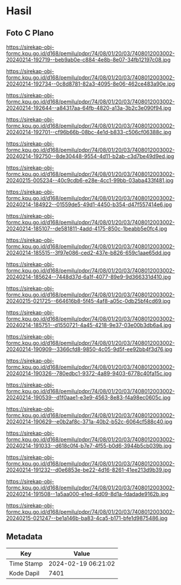 # Hasil

## Foto C Plano

https://sirekap-obj-formc.kpu.go.id/d168/pemilu/pdpr/74/08/01/20/03/7408012003002-20240214-192719--beb9ab0e-c884-4e8b-8e07-34fb12197c08.jpg

https://sirekap-obj-formc.kpu.go.id/d168/pemilu/pdpr/74/08/01/20/03/7408012003002-20240214-192734--0c8d8781-82a3-4095-8e06-462ce483a90e.jpg

https://sirekap-obj-formc.kpu.go.id/d168/pemilu/pdpr/74/08/01/20/03/7408012003002-20240214-192644--a84317aa-64fb-4820-a13a-3b2c3e090f94.jpg

https://sirekap-obj-formc.kpu.go.id/d168/pemilu/pdpr/74/08/01/20/03/7408012003002-20240214-192701--cf96b66b-08bc-4e1d-b833-c506cf06388c.jpg

https://sirekap-obj-formc.kpu.go.id/d168/pemilu/pdpr/74/08/01/20/03/7408012003002-20240214-192750--8de30448-9554-4d11-b2ab-c3d7be49d9ed.jpg

https://sirekap-obj-formc.kpu.go.id/d168/pemilu/pdpr/74/08/01/20/03/7408012003002-20240215-005234--40c9cdb6-e28e-4cc1-99bb-03aba433f481.jpg

https://sirekap-obj-formc.kpu.go.id/d168/pemilu/pdpr/74/08/01/20/03/7408012003002-20240214-184922--01559de5-49d1-4450-b354-d47f557414e6.jpg

https://sirekap-obj-formc.kpu.go.id/d168/pemilu/pdpr/74/08/01/20/03/7408012003002-20240214-185107--de581811-4add-4175-850c-1beabb5e0fc4.jpg

https://sirekap-obj-formc.kpu.go.id/d168/pemilu/pdpr/74/08/01/20/03/7408012003002-20240214-185515--3f97e086-ced2-437e-b826-659c1aae65dd.jpg

https://sirekap-obj-formc.kpu.go.id/d168/pemilu/pdpr/74/08/01/20/03/7408012003002-20240214-185624--7448d37d-6a1f-4077-89e9-9d366331d410.jpg

https://sirekap-obj-formc.kpu.go.id/d168/pemilu/pdpr/74/08/01/20/03/7408012003002-20240215-021725--664616b8-5f45-4af8-a05c-0db25bf4cd69.jpg

https://sirekap-obj-formc.kpu.go.id/d168/pemilu/pdpr/74/08/01/20/03/7408012003002-20240214-185751--d1550721-4a45-4218-9e37-03e00b3db6a4.jpg

https://sirekap-obj-formc.kpu.go.id/d168/pemilu/pdpr/74/08/01/20/03/7408012003002-20240214-190909--3366cfd8-9850-4c05-9d5f-ee92bb4f3d76.jpg

https://sirekap-obj-formc.kpu.go.id/d168/pemilu/pdpr/74/08/01/20/03/7408012003002-20240214-190326--780edbc1-9372-4a89-9403-6778c40fa15c.jpg

https://sirekap-obj-formc.kpu.go.id/d168/pemilu/pdpr/74/08/01/20/03/7408012003002-20240214-190539--d1f0aae1-e3e9-4563-8e83-f4a98ec0605c.jpg

https://sirekap-obj-formc.kpu.go.id/d168/pemilu/pdpr/74/08/01/20/03/7408012003002-20240214-190629--e0b2af8c-371a-40b2-b52c-6064cf588c40.jpg

https://sirekap-obj-formc.kpu.go.id/d168/pemilu/pdpr/74/08/01/20/03/7408012003002-20240214-191033--d618c0f4-b7e7-4f55-b0d6-3944b5cb039b.jpg

https://sirekap-obj-formc.kpu.go.id/d168/pemilu/pdpr/74/08/01/20/03/7408012003002-20240214-191232--d0e6853e-be22-4d16-8261-41ee213d9b39.jpg

https://sirekap-obj-formc.kpu.go.id/d168/pemilu/pdpr/74/08/01/20/03/7408012003002-20240214-191508--1a5aa000-e1ed-4d09-8d1a-fdadade9162b.jpg

https://sirekap-obj-formc.kpu.go.id/d168/pemilu/pdpr/74/08/01/20/03/7408012003002-20240215-021247--be1a146b-ba83-4ca5-b171-bfe1d9875486.jpg


## Metadata

| Key        | Value               |
| ---------- | ------------------- |
| Time Stamp | 2024-02-19 06:21:02 |
| Kode Dapil | 7401                |



